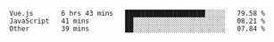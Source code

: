 <!--START_SECTION:waka-->

```text
Vue.js       6 hrs 43 mins   ████████████████████░░░░░   79.58 %
JavaScript   41 mins         ██░░░░░░░░░░░░░░░░░░░░░░░   08.21 %
Other        39 mins         ██░░░░░░░░░░░░░░░░░░░░░░░   07.84 %
```

<!--END_SECTION:waka-->
